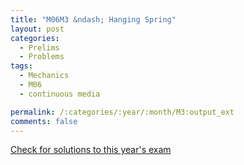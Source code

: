 ```yaml
---
title: "M06M3 &ndash; Hanging Spring"
layout: post
categories:
  - Prelims
  - Problems
tags:
  - Mechanics
  - M06
  - continuous media

permalink: /:categories/:year/:month/M3:output_ext
comments: false
---
```

<object data="2006M3M.pdf" type="application/pdf" width="100%" height="500"></object>
<div class="message"><a href='https://princetonprelim.com/prelim/17/'>Check for solutions to this year's exam</a></div>